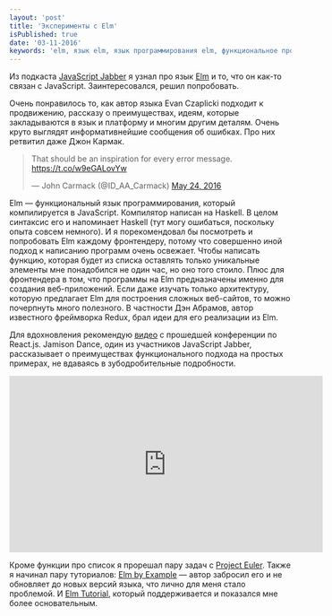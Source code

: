 ```yaml
---
layout: 'post'
title: 'Эксперименты с Elm'
isPublished: true
date: '03-11-2016'
keywords: 'elm, язык elm, язык программирования elm, функциональное программирование, javаscript'
---
```


Из подкаста [JavaScript Jabber](https://devchat.tv/js-jabber) я узнал про язык [Elm](elm-lang.org) и то, что он как-то связан с JavaScript. Заинтересовался, решил попробовать.

Очень понравилось то, как автор языка Evan Czaplicki подходит к продвижению, рассказу о преимуществах, идеям, которые закладываются в язык и платформу и многим другим деталям. Очень круто выглядят информативнейшие сообщения об ошибках. Про них ретвитил даже Джон Кармак.

<blockquote class="twitter-tweet" data-lang="en"><p lang="en" dir="ltr">That should be an inspiration for every error message. <a href="https://t.co/w9eGALovYw">https://t.co/w9eGALovYw</a></p>&mdash; John Carmack (@ID_AA_Carmack) <a href="https://twitter.com/ID_AA_Carmack/status/735197548034412546">May 24, 2016</a></blockquote>
<script async src="//platform.twitter.com/widgets.js" charset="utf-8"></script>

Elm — функциональный язык программирования, который компилируется в JavaScript. Компилятор написан на Haskell. В целом синтаксис его и напоминает Haskell (тут могу ошибаться, поскольку опыта совсем немного). И я порекомендовал бы посмотреть и попробовать Elm каждому фронтендеру, потому что совершенно иной подход к написанию программ очень освежает. Чтобы написать функцию, которая будет из списка оставлять только уникальные элементы мне понадобился не один час, но оно того стоило. Плюс для фронтендера в том, что программы на Elm предназначены именно для создания веб-приложений. Если даже изучать только архитектуру, которую предлагает Elm для построения сложных веб-сайтов, то можно почерпнуть много полезного. В частности Дэн Абрамов, автор известного фреймворка Redux, брал идеи для его реализации из Elm.

Для вдохновления рекомендую [видео](https://www.youtube.com/watch?v=txxKx_I39a8) с прошедшей конференции по React.js. Jamison Dance, один из участников JavaScript Jabber, рассказывает о преимуществах функционального подхода на простых примерах, не вдаваясь в зубодробительные подробности.

<iframe width="560" height="315" src="https://www.youtube.com/embed/txxKx_I39a8" frameborder="0" allowfullscreen></iframe>

Кроме функции про список я прорешал пару задач с [Project Euler](https://projecteuler.net/). Также я начинал пару туториалов: [Elm by Example](http://elm-by-example.org/) — автор забросил его и не обновляет до новых версий языка, что лично для меня стало проблемой. И [Elm Tutorial](http://www.elm-tutorial.org/en/), который поддерживается и показался мне более основательным.
